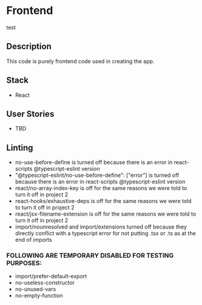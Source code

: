 # Frontend
test
## Description

This code is purely frontend code used in creating the app.

## Stack

* React

## User Stories

* TBD

## Linting

* no-use-before-define is turned off because there is an error in react-scripts @typescript-eslint version
* "@typescript-eslint/no-use-before-define": ["error"] is turned off because there is an error in react-scripts @typescript-eslint version
* react/no-array-index-key is off for the same reasons we were told to turn it off in project 2
* react-hooks/exhaustive-deps is off for the same reasons we were told to turn it off in project 2
* react/jsx-filename-extension is off for the same reasons we were told to turn it off in project 2
* import/nounresolved and import/extensions turned off because they directly conflict with a typescript error for not putting .tsx or .ts as at the end of imports
### FOLLOWING ARE TEMPORARY DISABLED FOR TESTING PURPOSES:
* import/prefer-default-export
* no-useless-constructor
* no-unused-vars
* no-empty-function

